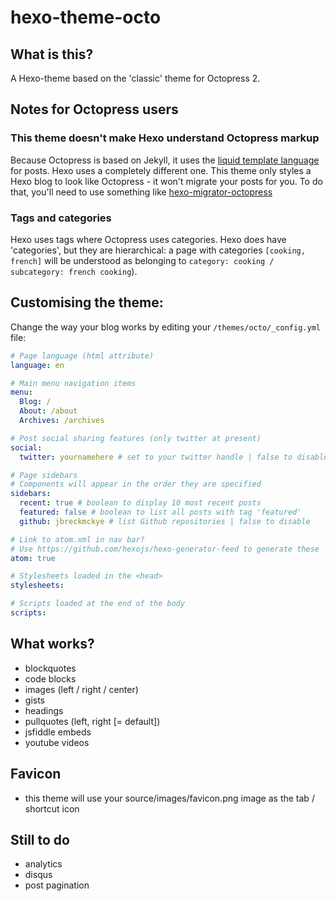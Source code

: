 # hexo-theme-octo

## What is this?

A Hexo-theme based on the 'classic' theme for Octopress 2.

## Notes for Octopress users

### This theme doesn't make Hexo understand Octopress markup

Because Octopress is based on Jekyll, it uses the [liquid template language](https://jekyllrb.com/docs/templates/) for posts. Hexo uses a completely different one. This theme only styles a Hexo blog to look like Octopress - it won't migrate your posts for you. To do that, you'll need to use something like [hexo-migrator-octopress](https://www.npmjs.com/package/hexo-migrator-octopress)

### Tags and categories

Hexo uses tags where Octopress uses categories. Hexo does have 'categories', but they are hierarchical: a page with categories `[cooking, french]` will be understood as belonging to `category: cooking / subcategory: french cooking`).

## Customising the theme:

Change the way your blog works by editing your `/themes/octo/_config.yml` file:

```yaml
# Page language (html attribute)
language: en

# Main menu navigation items
menu:
  Blog: /
  About: /about
  Archives: /archives

# Post social sharing features (only twitter at present)
social:
  twitter: yournamehere # set to your twitter handle | false to disable

# Page sidebars
# Components will appear in the order they are specified
sidebars:
  recent: true # boolean to display 10 most recent posts
  featured: false # boolean to list all posts with tag 'featured'
  github: jbreckmckye # list Github repositories | false to disable

# Link to atom.xml in nav bar?
# Use https://github.com/hexojs/hexo-generator-feed to generate these
atom: true

# Stylesheets loaded in the <head>
stylesheets:

# Scripts loaded at the end of the body
scripts:

```

## What works?
- blockquotes
- code blocks
- images (left / right / center)
- gists
- headings
- pullquotes (left, right [= default])
- jsfiddle embeds
- youtube videos


## Favicon
- this theme will use your source/images/favicon.png image as the tab / shortcut icon

## Still to do
- analytics
- disqus
- post pagination
